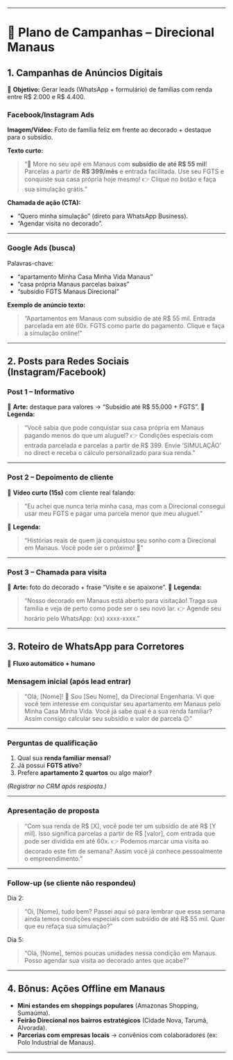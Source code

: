 
---

# 📢 Plano de Campanhas – Direcional Manaus

## 1. **Campanhas de Anúncios Digitais**

🎯 **Objetivo:** Gerar leads (WhatsApp + formulário) de famílias com renda entre R$ 2.000 e R$ 4.400.

### Facebook/Instagram Ads

**Imagem/Vídeo:**
Foto de família feliz em frente ao decorado + destaque para o subsídio.

**Texto curto:**

> “🏡 More no seu apê em Manaus com **subsídio de até R$ 55 mil**!
> Parcelas a partir de **R$ 399/mês** e entrada facilitada.
> Use seu FGTS e conquiste sua casa própria hoje mesmo!
> 👉 Clique no botão e faça sua simulação grátis.”

**Chamada de ação (CTA):**

* “Quero minha simulação” (direto para WhatsApp Business).
* “Agendar visita no decorado”.

---

### Google Ads (busca)

Palavras-chave:

* “apartamento Minha Casa Minha Vida Manaus”
* “casa própria Manaus parcelas baixas”
* “subsídio FGTS Manaus Direcional”

**Exemplo de anúncio texto:**

> “Apartamentos em Manaus com subsídio de até R$ 55 mil.
> Entrada parcelada em até 60x.
> FGTS como parte do pagamento.
> Clique e faça a simulação online!”

---

## 2. **Posts para Redes Sociais (Instagram/Facebook)**

### Post 1 – Informativo

📌 **Arte:** destaque para valores → “Subsídio até R$ 55.000 + FGTS”.
📌 **Legenda:**

> “Você sabia que pode conquistar sua casa própria em Manaus pagando menos do que um aluguel?
> 👉 Condições especiais com entrada parcelada e parcelas a partir de R$ 399.
> Envie ‘SIMULAÇÃO’ no direct e receba o cálculo personalizado para sua renda.”

---

### Post 2 – Depoimento de cliente

📌 **Vídeo curto (15s)** com cliente real falando:

> “Eu achei que nunca teria minha casa, mas com a Direcional consegui usar meu FGTS e pagar uma parcela menor que meu aluguel.”

📌 **Legenda:**

> “Histórias reais de quem já conquistou seu sonho com a Direcional em Manaus.
> Você pode ser o próximo! 💚”

---

### Post 3 – Chamada para visita

📌 **Arte:** foto do decorado + frase “Visite e se apaixone”.
📌 **Legenda:**

> “Nosso decorado em Manaus está aberto para visitação!
> Traga sua família e veja de perto como pode ser o seu novo lar.
> 👉 Agende seu horário pelo WhatsApp: (xx) xxxx-xxxx.”

---

## 3. **Roteiro de WhatsApp para Corretores**

📲 **Fluxo automático + humano**

### Mensagem inicial (após lead entrar)

> “Olá, [Nome]! 👋 Sou [Seu Nome], da Direcional Engenharia.
> Vi que você tem interesse em conquistar seu apartamento em Manaus pelo Minha Casa Minha Vida.
> Você já sabe qual é a sua renda familiar? Assim consigo calcular seu subsídio e valor de parcela 😉”

---

### Perguntas de qualificação

1. Qual sua **renda familiar mensal**?
2. Já possui **FGTS ativo**?
3. Prefere **apartamento 2 quartos** ou algo maior?

*(Registrar no CRM após resposta.)*

---

### Apresentação de proposta

> “Com sua renda de R$ [X], você pode ter um subsídio de até R$ [Y mil].
> Isso significa parcelas a partir de R$ [valor], com entrada que pode ser dividida em até 60x.
> 👉 Podemos marcar uma visita ao decorado este fim de semana? Assim você já conhece pessoalmente o empreendimento.”

---

### Follow-up (se cliente não respondeu)

Dia 2:

> “Oi, [Nome], tudo bem? Passei aqui só para lembrar que essa semana ainda temos condições especiais com subsídio de até R$ 55 mil. Quer que eu refaça sua simulação?”

Dia 5:

> “Olá, [Nome], temos poucas unidades nessa condição em Manaus. Posso agendar sua visita ao decorado antes que acabe?”

---

## 4. **Bônus: Ações Offline em Manaus**

* **Mini estandes em shoppings populares** (Amazonas Shopping, Sumaúma).
* **Feirão Direcional nos bairros estratégicos** (Cidade Nova, Tarumã, Alvorada).
* **Parcerias com empresas locais** → convênios com colaboradores (ex: Polo Industrial de Manaus).

---

